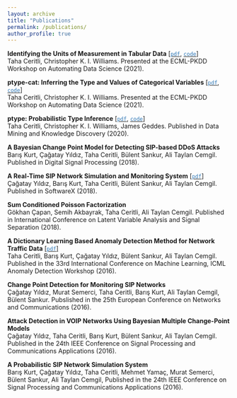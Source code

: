 ```yaml
---
layout: archive
title: "Publications"
permalink: /publications/
author_profile: true
---
```

**Identifying the Units of Measurement in Tabular Data** [[<span style="color:#337ab7">`pdf`</span>](https://upvedues-my.sharepoint.com/personal/jorallo_upv_edu_es/_layouts/15/onedrive.aspx?id=%2Fpersonal%2Fjorallo%5Fupv%5Fedu%5Fes%2FDocuments%2F%5F%5FRESEARCH%2DMISC%2F%5FORGANISED%20%28Ws%2C%20Special%20issues%29%2FAutoDS%40ECML2021%2Fpapers%2Fautods2021%5Fpaper%5F3%2Epdf&parent=%2Fpersonal%2Fjorallo%5Fupv%5Fedu%5Fes%2FDocuments%2F%5F%5FRESEARCH%2DMISC%2F%5FORGANISED%20%28Ws%2C%20Special%20issues%29%2FAutoDS%40ECML2021%2Fpapers&originalPath=aHR0cHM6Ly91cHZlZHVlcy1teS5zaGFyZXBvaW50LmNvbS86YjovZy9wZXJzb25hbC9qb3JhbGxvX3Vwdl9lZHVfZXMvRWVKT0N0TFBMTHRJcEJkREl0MHBDSjhCTWZEZ3BBNS05OWJYSzhCU2htYlM2UT9ydGltZT1NMjlHUGphWjJVZw), [<span style="color:#337ab7">`code`</span>](https://github.com/tahaceritli/puc)]\
Taha Ceritli, Christopher K. I. Williams. Presented at the ECML-PKDD Workshop on Automating Data Science (2021).

**ptype-cat: Inferring the Type and Values of Categorical Variables** [[<span style="color:#337ab7">`pdf`</span>](https://www.google.com/url?q=https%3A%2F%2Fupvedues-my.sharepoint.com%2F%3Ab%3A%2Fg%2Fpersonal%2Fjorallo_upv_edu_es%2FER3GUrAraHRJmzdvbnJ75LgBB1fgbwHlWAbdcxjxMij-vQ%3Fe%3DfUOZ9K&sa=D&sntz=1&usg=AFQjCNH-zU7Vk-_I5M6MFaXL6-nn72zYFQ), [<span style="color:#337ab7">`code`</span>](https://github.com/tahaceritli/ptype-cat-experiments)]\
Taha Ceritli, Christopher K. I. Williams. Presented at the ECML-PKDD Workshop on Automating Data Science (2021).

**ptype: Probabilistic Type Inference** [[<span style="color:#337ab7">`pdf`</span>](https://link.springer.com/content/pdf/10.1007/s10618-020-00680-1.pdf), [<span style="color:#337ab7">`code`</span>](https://github.com/alan-turing-institute/ptype)]\
Taha Ceritli, Christopher K. I. Williams, James Geddes. Published in Data Mining and Knowledge Discovery (2020).

**A Bayesian Change Point Model for Detecting SIP-based DDoS Attacks**\
Barış Kurt, Çağatay Yıldız, Taha Ceritli,  Bülent Sankur, Ali Taylan Cemgil. Published in Digital Signal Processing (2018).

**A Real-Time SIP Network Simulation and Monitoring System** [[<span style="color:#337ab7">`pdf`</span>]](https://www.sciencedirect.com/science/article/pii/S2352711017300614/pdfft?md5=48aae7ce4476707e69c015f0f880ee96&pid=1-s2.0-S2352711017300614-main.pdf
)\
Çağatay Yıldız, Barış Kurt, Taha Ceritli,  Bülent Sankur, Ali Taylan Cemgil. Published in SoftwareX (2018).

**Sum Conditioned Poisson Factorization**\
Gökhan Çapan, Semih Akbayrak, Taha Ceritli, Ali Taylan Cemgil. Published in International Conference on Latent Variable Analysis and Signal Separation (2018).

**A Dictionary Learning Based Anomaly Detection Method for Network Traffic Data** [[<span style="color:#337ab7">`pdf`</span>]](../files/a-dictionary-learning-based.pdf)\
Taha Ceritli, Barış Kurt, Çağatay Yıldız, Bülent Sankur, Ali Taylan Cemgil. Published in the 33rd International Conference on Machine Learning, ICML Anomaly Detection Workshop (2016).

**Change Point Detection for Monitoring SIP Networks**\
Çağatay Yıldız, Murat Semerci, Taha Ceritli, Barış Kurt, Ali Taylan Cemgil, Bülent Sankur. Pubslished in the 25th European Conference on Networks and Communications (2016).

**Attack Detection in VOIP Networks Using Bayesian Multiple Change-Point Models**\
Çağatay Yıldız, Taha Ceritli, Barış Kurt, Bülent Sankur, Ali Taylan Cemgil. Published in the 24th IEEE Conference on Signal Processing and Communications Applications (2016).

**A Probabilistic SIP Network Simulation System**\
Barış Kurt, Çağatay Yıldız, Taha Ceritli, Mehmet Yamaç, Murat Semerci, Bülent Sankur, Ali Taylan Cemgil, Published in the 24th IEEE Conference on Signal Processing and Communications Applications (2016).
